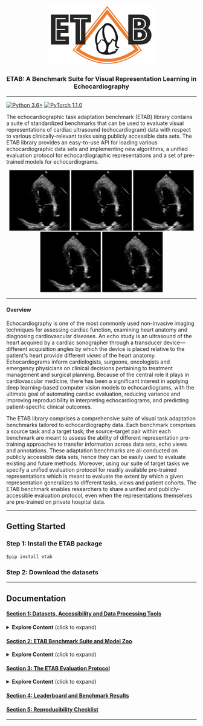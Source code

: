 <p align="center">
  <img width="280" height="160" src="assets/etab_logo.png" />
</p>
<h3 align="center">
    <b> ETAB: A Benchmark Suite for Visual Representation Learning in Echocardiography </b>
</h3>

---------------

[![Python 3.6+](https://img.shields.io/badge/Platform-Python%203.6-blue.svg)](https://www.python.org/)
[![PyTorch 1.1.0](https://img.shields.io/badge/Implementation-Pytorch-brightgreen.svg)](https://pytorch.org/)

The echocardiographic task adaptation benchmark (ETAB) library contains a suite of standardized benchmarks that can be used to evaluate visual representations of cardiac ultrasound (echocardiogram) data with respect to various clinically-relevant tasks using publicly accessible data sets. The ETAB library provides an easy-to-use API for loading various echocardiographic data sets and implementing new algorithms, a unified evaluation protocol for echocardiographic representations and a set of pre-trained models for echocardiograms.

<p align="center">
    <img width="160" height="160" src="assets/echo_movie.gif" /> 
    <img width="160" height="160" src="assets/echo_movie.gif" />
    <img width="160" height="160" src="assets/echo_movie.gif" />
    <img width="160" height="160" src="assets/echo_movie.gif" />
    <img width="160" height="160" src="assets/echo_movie.gif" />
</p>

---------------
#### Overview

Echocardiography is one of the most commonly used non-invasive imaging techniques for assessing cardiac function, examining heart anatomy and diagnosing cardiovascular diseases. An echo study is an ultrasound of the heart acquired by a cardiac sonographer through a transducer device—different acquisition angles by which the device is placed relative to the patient's heart provide different *views* of the heart anatomy. Echocardiograms inform cardiologists, surgeons, oncologists and emergency physicians on clinical decisions pertaining to treatment management and surgical planning. Because of the central role it plays in cardiovascular medicine, there has been a significant interest in applying deep learning-based computer vision models to echocardiograms, with the ultimate goal of automating cardiac evaluation, reducing variance and improving reproducibility in interpreting echocardiograms, and predicting patient-specific clinical outcomes.

The ETAB library comprises a comprehensive suite of visual task adaptation benchmarks tailored to echocardiography data. Each benchmark comprises a source task and a target task; the source-target pair within each benchmark are meant to assess the ability of different representation pre-training approaches to transfer information across data sets, echo views and annotations. These adaptation benchmarks are all conducted on publicly accessible data sets, hence they can be easily used to evaluate existing and future methods. Moreover, using our suite of target tasks we specify a unified evaluation protocol for readily available pre-trained representations which is meant to evaluate the extent by which a given representation generalizes to different tasks, views and patient cohorts. The ETAB benchmark enables researchers to share a unified and publicly-accessible evaluation protocol, even when the representations themselves are pre-trained on private hospital data.

---------------

## Getting Started

### Step 1: Install the ETAB package

```python
$pip install etab
```

### Step 2: Download the datasets


---------------

## Documentation

#### [Section 1: Datasets, Accessibility and Data Processing Tools](docs/data_access.md)

<details>
  <summary><b>Explore Content</b> (click to expand)</summary>
  &nbsp;
  <ul>
    <li><a href="docs/data_access.md#Datasets">Overview of the Supported Echocardiography Datasets</a></li>
    &nbsp;
    <li><a href="docs/data_access.md#Instructions-for-dataset-access">Instructions for Dataset Access</a></li> 
    &nbsp;
    <li><a href="docs/data_access.md#data-loaders-and-processing-tools-demo-notebook">Data Loaders and Processing Tools</a></li> 
    &nbsp;
    <li><a href="https://github.com/ahmedmalaa/ETAB/blob/main/notebooks/Demo%201%20-%20ETAB%20Data%20Loading%20and%20Processing%20Tools.ipynb">Demo Notebook</a></li>
  </ul>

</details>

#### [Section 2: ETAB Benchmark Suite and Model Zoo](docs/benchmark_tasks.md)

<details>
  <summary><b>Explore Content</b> (click to expand)</summary>
  &nbsp;
  <ul>
    <li><a href="docs/benchmark_tasks.md#benchmark-task-categorization-and-encoding">Benchmark Task Categorization and Encoding</a></li> 
    &nbsp;
    <li><a href="docs/benchmark_tasks.md#etab-model-zoo">ETAB Model Zoo</a></li>
    &nbsp;
    <li><a href="docs/benchmark_tasks.md#running-a-benchmark-experiment-out-of-the-box-demo-notebook">Running a Benchmark Experiment Out-of-the-Box</a></li>
    &nbsp;
    <li>Demo Notebooks</li>
  </ul>

</details>

#### [Section 3: The ETAB Evaluation Protocol](docs/etab_protocol.md)

<details>
  <summary><b>Explore Content</b> (click to expand)</summary>
  &nbsp;
  <ul>
    <li><a href="docs/etab_protocol.md#Description-of-the-Evaluation-Protocol">Description of the Evaluation Protocol</a></li> 
    &nbsp;
    <li><a href="docs/etab_protocol.md#computing-the-etab-score">Computing the ETAB Score</a></li>
    &nbsp;
    <li>Demo Notebooks</li>
  </ul>

</details>

#### [Section 4: Leaderboard and Benchmark Results](documentation/leaderboard.md)

#### [Section 5: Reproducibility Checklist](documentation/leaderboard.md)

---------------
